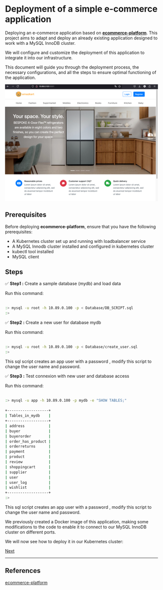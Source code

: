 # Deployment of a simple e-commerce application

Deploying an e-commerce application based on [**ecommerce-platform**](https://github.com/just-a-rookie-2001/ecommerce-platform). This project aims to adapt and deploy an already existing application designed to work with a MySQL InnoDB cluster.

We will configure and customize the deployment of this application to integrate it into our infrastructure. 

This document will guide you through the deployment process, the necessary configurations, and all the steps to ensure optimal functioning of the application.

![app.png](../imgs/app.png)

## Prerequisites

Before deploying **ecommerce-platform**, ensure that you have the following prerequisites:
- A Kubernetes cluster set up and running with loadbalancer service
- A MySQL Innodb cluster installed and configured in kubernetes cluster
- kubectl tool  installed
- MySQL client

## Steps

✅ **Step1 :** Create a sample database (mydb) and load data

Run this command:
```bash

:> mysql -u root -h 10.89.0.100 -p < Database/DB_SCRIPT.sql
:>
```

✅ **Step2 :** Create a new user for database mydb

Run this command:
```bash

:> mysql -u root -h 10.89.0.100 -p < Database/create_user.sql
:>
```
This sql script creates an app user with a password , modify this script to change the user name and password.


✅ **Step3 :** Test connexion with new user and database access 

Run this command:
```bash

:> mysql -u app -h 10.89.0.100 -p mydb -e "SHOW TABLES;"

+-------------------+
| Tables_in_mydb    |
+-------------------+
| address           |
| buyer             |
| buyerorder        |
| order_has_product |
| orderreturns      |
| payment           |
| product           |
| review            |
| shoppingcart      |
| supplier          |
| user              |
| user_log          |
| wishlist          |
+-------------------+
:>
```
This sql script creates an app user with a password , modify this script to change the user name and password.

We previously created a Docker image of this application, making some modifications to the code to enable it to connect to our MySQL InnoDB cluster on different ports.

We will now see how to deploy it in our Kubernetes cluster:

[Next]((https://github.com/colussim/MySQL-Innodb-K8s/#step8))


* * *

## References

 [ecommerce-platform](https://github.com/just-a-rookie-2001/ecommerce-platform)
